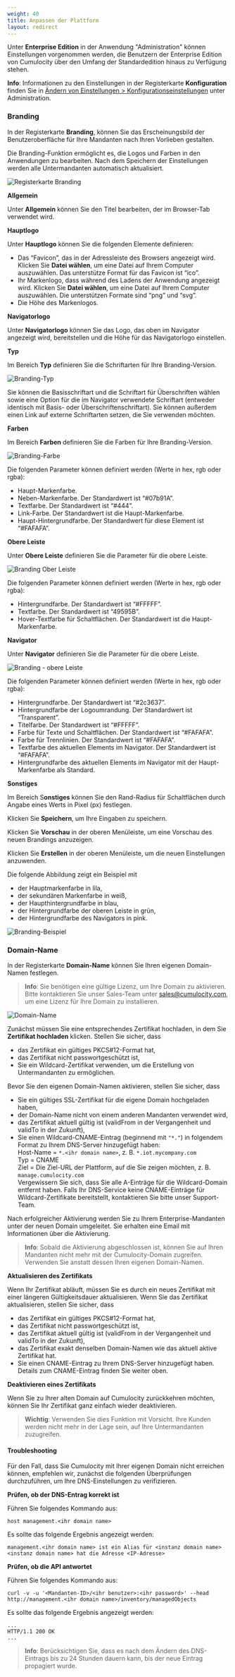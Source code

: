 ```yaml
---
weight: 40
title: Anpassen der Plattform
layout: redirect
---
```



Unter **Enterprise Edition** in der Anwendung "Administration" können Einstellungen vorgenommen werden, die Benutzern der Enterprise Edition von Cumulocity über den Umfang der Standardedition hinaus zu Verfügung stehen.

**Info**: Informationen zu den Einstellungen in der Registerkarte  **Konfiguration** finden Sie in [Ändern von Einstellungen > Konfigurationseinstellungen](/guides/benutzerhandbuch/administration/#config-platform) unter Administration.



### Branding

In der Registerkarte **Branding**, können Sie das Erscheinungsbild der Benutzeroberfläche für Ihre Mandanten nach Ihren Vorlieben gestalten.

Die Branding-Funktion ermöglicht es, die Logos und Farben in den Anwendungen zu bearbeiten. Nach dem Speichern der Einstellungen werden alle Untermandanten automatisch aktualisiert.

![Registerkarte Branding](/guides/images/users-guide/Administration/admin-branding.png)

**Allgemein**

Unter **Allgemein** können Sie den Titel bearbeiten, der im Browser-Tab verwendet wird.

**Hauptlogo**

Unter **Hauptlogo** können Sie die folgenden Elemente definieren:

*   Das “Favicon”, das in der Adressleiste des Browsers angezeigt wird. Klicken Sie **Datei wählen**, um eine Datei auf Ihrem Computer auszuwählen. Das unterstütze Format für das Favicon ist “ico”.
*   Ihr Markenlogo, dass während des Ladens der Anwendung angezeigt wird. Klicken Sie **Datei wählen**, um eine Datei auf Ihrem Computer auszuwählen. Die unterstützen Formate sind “png” und “svg”.
*   Die Höhe des Markenlogos.

**Navigatorlogo**

Unter **Navigatorlogo** können Sie das Logo, das oben im Navigator angezeigt wird, bereitstellen und die Höhe für das Navigatorlogo einstellen.

**Typ**

Im Bereich **Typ** definieren Sie die Schriftarten für Ihre Branding-Version.

![Branding-Typ](/guides/images/users-guide/Administration/admin-branding-type.png)

Sie können die Basisschriftart und die Schriftart für Überschriften wählen sowie eine Option für die im Navigator verwendete Schriftart (entweder identisch mit Basis- oder Überschriftenschriftart). Sie können außerdem einen Link auf externe Schriftarten setzen, die Sie verwenden möchten.

**Farben**

Im Bereich **Farben** definieren Sie die Farben für Ihre Branding-Version.

![Branding-Farbe](/guides/images/users-guide/Administration/admin-branding-color.png)

Die folgenden Parameter können definiert werden (Werte in hex, rgb oder rgba):

*   Haupt-Markenfarbe.
*   Neben-Markenfarbe. Der Standardwert ist “#07b91A”.
*   Textfarbe. Der Standardwert ist “#444”.
*   Link-Farbe. Der Standardwert ist die Haupt-Markenfarbe.
*   Haupt-Hintergrundfarbe. Der Standardwert für diese Element ist “#FAFAFA”.

**Obere Leiste**

Unter **Obere Leiste** definieren Sie die Parameter für die obere Leiste.

![Branding Ober Leiste](/guides/images/users-guide/Administration/admin-branding-topbar.png)

Die folgenden Parameter können definiert werden (Werte in hex, rgb oder rgba):

*   Hintergrundfarbe. Der Standardwert ist “#FFFFF”.
*   Textfarbe. Der Standardwert ist “49595B”.
*   Hover-Textfarbe für Schaltflächen. Der Standardwert ist die Haupt-Markenfarbe.

**Navigator**

Unter **Navigator** definieren Sie die Parameter für die obere Leiste.

![Branding - obere Leiste](/guides/images/users-guide/Administration/admin_BrandingTopbar.png)

Die folgenden Parameter können definiert werden (Werte in hex, rgb oder rgba):

*   Hintergrundfarbe. Der Standardwert ist “#2c3637”.
*   Hintergrundfarbe der Logoumrandung. Der Standardwert ist “Transparent”.
*   Titelfarbe. Der Standardwert ist “#FFFFF”.
*   Farbe für Texte und Schaltflächen. Der Standardwert ist “#FAFAFA”.
*   Farbe für Trennlinien. Der Standardwert ist “#FAFAFA”.
*   Textfarbe des aktuellen Elements im Navigator. Der Standardwert ist “#FAFAFA”.
*   Hintergrundfarbe des aktuellen Elements im Navigator mit der Haupt-Markenfarbe als Standard.

**Sonstiges**

Im Bereich S**onstiges** können Sie den Rand-Radius für Schaltflächen durch Angabe eines Werts in Pixel (px) festlegen.

Klicken Sie **Speichern**, um Ihre Eingaben zu speichern.

Klicken Sie **Vorschau** in der oberen Menüleiste, um eine Vorschau des neuen Brandings anzuzeigen.

Klicken Sie **Erstellen** in der oberen Menüleiste, um die neuen Einstellungen anzuwenden.

Die folgende Abbildung zeigt ein Beispiel mit

*   der Hauptmarkenfarbe in lila,
*   der sekundären Markenfarbe in weiß,
*   der Haupthintergrundfarbe in blau,
*   der Hintergrundfarbe der oberen Leiste in grün,
*   der Hintergrundfarbe des Navigators in pink.

![Branding-Beispiel](/guides/images/users-guide/Administration/admin_BrandingColored.png)

### Domain-Name

In der Registerkarte **Domain-Name** können Sie Ihren eigenen Domain-Namen festlegen.

>**Info**: Sie benötigen eine gültige Lizenz, um Ihre Domain zu aktivieren. Bitte kontaktieren Sie unser Sales-Team unter sales@cumulocity.com, um eine Lizenz für Ihre Domain zu installieren.

![Domain-Name](/guides/images/users-guide/Administration/admin_DomainName.png)

Zunächst müssen Sie eine entsprechendes Zertifikat hochladen, in dem Sie **Zertifikat hochladen** klicken. Stellen Sie sicher, dass

*   das Zertifikat ein gültiges PKCS#12-Format hat,
*   das Zertifikat nicht passwortgeschützt ist,
*   Sie ein Wildcard-Zertifikat verwenden, um die Erstellung von Untermandanten zu ermöglichen.

Bevor Sie den eigenen Domain-Namen aktivieren, stellen Sie sicher, dass

*   Sie ein gültiges SSL-Zertifikat für die eigene Domain hochgeladen haben,
*   der Domain-Name nicht von einem anderen Mandanten verwendet wird,
*   das Zertifikat aktuell gültig ist (validFrom in der Vergangenheit und validTo in der Zukunft),
* Sie einen Wildcard-CNAME-Eintrag (beginnend mit `"*."`) in folgendem Format zu Ihrem DNS-Server hinzugefügt haben:<br>
 Host-Name = `*.<ihr domain name>`, z. B. `*.iot.mycompany.com` <br>
 Typ = CNAME <br>
 Ziel = Die Ziel-URL der Plattform, auf die Sie zeigen möchten, z. B. `manage.cumulocity.com`<br>
Vergewissern Sie sich, dass Sie alle A-Einträge für die Wildcard-Domain entfernt haben. Falls Ihr DNS-Service keine CNAME-Einträge für Wildcard-Zertifikate bereitstellt, kontaktieren Sie bitte unser Support-Team.

Nach erfolgreicher Aktivierung werden Sie zu Ihrem Enterprise-Mandanten unter der neuen Domain umgeleitet. Sie erhalten eine Email mit Informationen über die Aktivierung.

> **Info**: Sobald die Aktivierung abgeschlossen ist, können Sie auf Ihren Mandanten nicht mehr mit der Cumulocity-Domain zugreifen. Verwenden Sie anstatt dessen Ihren eigenen Domain-Namen.

**Aktualisieren des Zertifikats**

Wenn Ihr Zertifikat abläuft, müssen Sie es durch ein neues Zertifikat mit einer längeren Gültigkeitsdauer aktualisieren. Wenn Sie das Zertifikat aktualisieren, stellen Sie sicher, dass

*   das Zertifikat ein gültiges PKCS#12-Format hat,
*   das Zertifikat nicht passwortgeschützt ist,
*   das Zertifikat aktuell gültig ist (validFrom in der Vergangenheit und validTo in der Zukunft),
*   das Zertifikat exakt denselben Domain-Namen wie das aktuell aktive Zertifikat hat.
*   Sie einen CNAME-Eintrag zu Ihrem DNS-Server hinzugefügt haben. Details zum CNAME-Eintrag finden Sie weiter oben.

**Deaktivieren eines Zertifikats**

Wenn Sie zu Ihrer alten Domain auf Cumulocity zurückkehren möchten, können Sie Ihr Zertifikat ganz einfach wieder deaktivieren.

> **Wichtig**: Verwenden Sie dies Funktion mit Vorsicht. Ihre Kunden werden nicht mehr in der Lage sein, auf Ihre Untermandanten zuzugreifen.

#### Troubleshooting

Für den Fall, dass Sie Cumulocity mit Ihrer eigenen Domain nicht erreichen können, empfehlen wir, zunächst die folgenden Überprüfungen durchzuführen, um Ihre DNS-Einstellungen zu verifizieren.

**Prüfen, ob der DNS-Entrag korrekt ist**

Führen Sie folgendes Kommando aus:

	host management.<ihr domain name>
	
Es sollte das folgende Ergebnis angezeigt werden:

	management.<ihr domain name> ist ein Alias für <instanz domain name>
	<instanz domain name> hat die Adresse <IP-Adresse>
	

**Prüfen, ob die API antwortet** 

Führen Sie folgendes Kommando aus:

	curl -v -u '<Mandanten-ID>/<ihr benutzer>:<ihr password>' --head http://management.<ihr domain name>/inventory/managedObjects
	
Es sollte das folgende Ergebnis angezeigt werden:

	...
	HTTP/1.1 200 OK
	...	


>**Info**: Berücksichtigen Sie, dass es nach dem Ändern des DNS-Eintrags bis zu 24 Stunden dauern kann, bis der neue Eintrag propagiert wurde. 